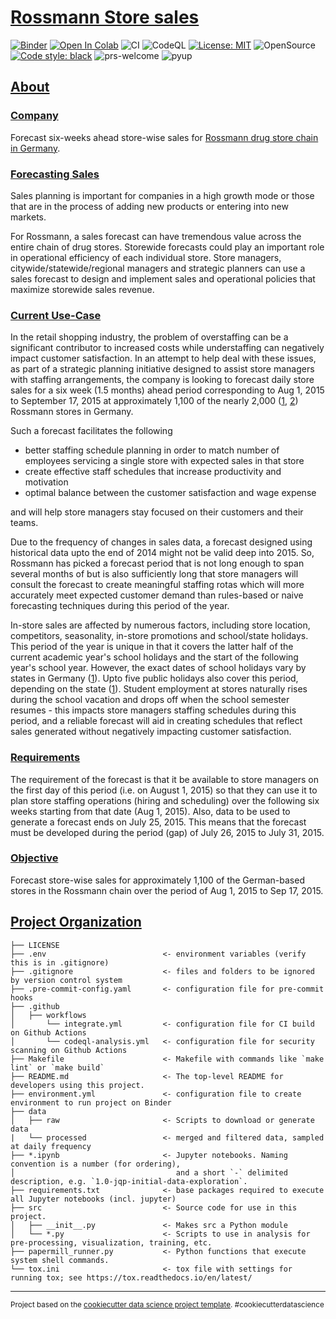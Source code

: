 # [Rossmann Store sales](#rossmann-store-sales)

[![Binder](https://mybinder.org/badge_logo.svg)](https://mybinder.org/v2/gh/edesz/rossmann-sales-forecast)
[![Open In Colab](https://colab.research.google.com/assets/colab-badge.svg)](https://colab.research.google.com/github/edesz/rossmann-sales-forecast/master/0_get_data.ipynb)
![CI](https://github.com/edesz/rossmann-sales-forecast/workflows/CI/badge.svg)
![CodeQL](https://github.com/edesz/rossmann-sales-forecast/workflows/CodeQL/badge.svg)
[![License: MIT](https://img.shields.io/badge/License-MIT-brightgreen.svg)](https://opensource.org/licenses/mit)
![OpenSource](https://badgen.net/badge/Open%20Source%20%3F/Yes%21/blue?icon=github)
[![Code style: black](https://img.shields.io/badge/code%20style-black-000000.svg)](https://github.com/ambv/black)
![prs-welcome](https://img.shields.io/badge/PRs-welcome-brightgreen.svg?style=flat-square)
![pyup](https://pyup.io/repos/github/edesz/rossmann-sales-forecast/shield.svg)

## [About](#about)
### [Company](#company)
Forecast six-weeks ahead store-wise sales for [Rossmann drug store chain in Germany](https://en.wikipedia.org/wiki/Rossmann_(company)).

### [Forecasting Sales](#forecasting-sales)
Sales planning is important for companies in a high growth mode or those that are in the process of adding new products or entering into new markets.

For Rossmann, a sales forecast can have tremendous value across the entire chain of drug stores. Storewide forecasts could play an important role in operational efficiency of each individual store. Store managers, citywide/statewide/regional managers and strategic planners can use a sales forecast to design and implement sales and operational policies that maximize storewide sales revenue.

### [Current Use-Case](#current-use-case)
In the retail shopping industry, the problem of overstaffing can be a significant contributor to increased costs while understaffing can negatively impact customer satisfaction. In an attempt to help deal with these issues, as part of a strategic planning initiative designed to assist store managers with staffing arrangements, the company is looking to forecast daily store sales for a six week (1.5 months) ahead period corresponding to Aug 1, 2015 to September 17, 2015 at approximately 1,100 of the nearly 2,000 ([1](http://www.cosmetic-business.com/de/News/rossmann-continues-to-grow/381871), [2](https://www.statista.com/statistics/717960/rossmann-stores-germany/)) Rossmann stores in Germany.

Such a forecast facilitates the following
-   better staffing schedule planning in order to match number of employees servicing a single store with expected sales in that store
-   create effective staff schedules that increase productivity and motivation
-   optimal balance between the customer satisfaction and wage expense

and will help store managers stay focused on their customers and their teams.

Due to the frequency of changes in sales data, a forecast designed using historical data upto the end of 2014 might not be valid deep into 2015. So, Rossmann has picked a forecast period that is not long enough to span several months of but is also sufficiently long that store managers will consult the forecast to create meaningful staffing rotas which will more accurately meet expected customer demand than rules-based or naive forecasting techniques during this period of the year.

In-store sales are affected by numerous factors, including store location, competitors, seasonality, in-store promotions and school/state holidays. This period of the year is unique in that it covers the latter half of the current academic year's school holidays and the start of the following year's school year. However, the exact dates of school holidays vary by states in Germany ([1](https://study.studentnews.eu/s/3693/75527-School-year-in-Europe/4084760-Germany-201516.htm)). Upto five public holidays also cover this period, depending on the state ([1](https://www.timeanddate.com/holidays/germany/2015)). Student employment at stores naturally rises during the school vacation and drops off when the school semester resumes - this impacts store managers staffing schedules during this period, and a reliable forecast will aid in creating schedules that reflect sales generated without negatively impacting customer satisfaction.

### [Requirements](#requirements)
The requirement of the forecast is that it be available to store managers on the first day of this period (i.e. on August 1, 2015) so that they can use it to plan store staffing operations (hiring and scheduling) over the following six weeks starting from that date (Aug 1, 2015). Also, data to be used to generate a forecast ends on July 25, 2015. This means that the forecast must be developed during the period (gap) of July 26, 2015 to July 31, 2015.

### [Objective](#objective)
Forecast store-wise sales for approximately 1,100 of the German-based stores in the Rossmann chain over the period of Aug 1, 2015 to Sep 17, 2015.

## [Project Organization](#project-organization)

    ├── LICENSE
    ├── .env                          <- environment variables (verify this is in .gitignore)
    ├── .gitignore                    <- files and folders to be ignored by version control system
    ├── .pre-commit-config.yaml       <- configuration file for pre-commit hooks
    ├── .github
    │   ├── workflows
    │       └── integrate.yml         <- configuration file for CI build on Github Actions
    │       └── codeql-analysis.yml   <- configuration file for security scanning on Github Actions
    ├── Makefile                      <- Makefile with commands like `make lint` or `make build`
    ├── README.md                     <- The top-level README for developers using this project.
    ├── environment.yml               <- configuration file to create environment to run project on Binder
    ├── data
    │   ├── raw                       <- Scripts to download or generate data
    |   └── processed                 <- merged and filtered data, sampled at daily frequency
    ├── *.ipynb                       <- Jupyter notebooks. Naming convention is a number (for ordering),
    │                                    and a short `-` delimited description, e.g. `1.0-jqp-initial-data-exploration`.
    ├── requirements.txt              <- base packages required to execute all Jupyter notebooks (incl. jupyter)
    ├── src                           <- Source code for use in this project.
    │   ├── __init__.py               <- Makes src a Python module
    │   └── *.py                      <- Scripts to use in analysis for pre-processing, visualization, training, etc.
    ├── papermill_runner.py           <- Python functions that execute system shell commands.
    └── tox.ini                       <- tox file with settings for running tox; see https://tox.readthedocs.io/en/latest/

--------

<p><small>Project based on the <a target="_blank" href="https://drivendata.github.io/cookiecutter-data-science/">cookiecutter data science project template</a>. #cookiecutterdatascience</small></p>
